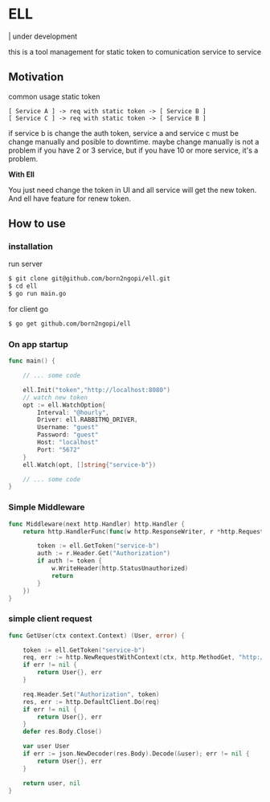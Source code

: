 # ELL

| under development

this is a tool management for static token to comunication service to service

## Motivation
common usage static token
```
[ Service A ] -> req with static token -> [ Service B ]
[ Service C ] -> req with static token -> [ Service B ]
```

if service b is change the auth token, service a and service c must be change manually and posible to downtime.
maybe change manually is not a problem if you have 2 or 3 service, but if you have 10 or more service, it's a problem.

**With Ell**

You just need change the token in UI and all service will get the new token. And ell have feature for renew token.


## How to use

### installation
run server
```bash
$ git clone git@github.com/born2ngopi/ell.git
$ cd ell
$ go run main.go
```

for client go
```bash
$ go get github.com/born2ngopi/ell
```

### On app startup
```go
func main() {

    // ... some code

    ell.Init("token","http://localhost:8080")
    // watch new token
    opt := ell.WatchOption{
        Interval: "@hourly",
        Driver: ell.RABBITMQ_DRIVER,
        Username: "guest"
        Password: "guest"
        Host: "localhost"
        Port: "5672"
    }
    ell.Watch(opt, []string{"service-b"})

    // ... some code
}

```

### Simple Middleware
```go
func Middleware(next http.Handler) http.Handler {
    return http.HandlerFunc(func(w http.ResponseWriter, r *http.Request) {

        token := ell.GetToken("service-b")
        auth := r.Header.Get("Authorization")
        if auth != token {
            w.WriteHeader(http.StatusUnauthorized)
            return
        }
    })
}
```

### simple client request
```go
func GetUser(ctx context.Context) (User, error) {

    token := ell.GetToken("service-b")
    req, err := http.NewRequestWithContext(ctx, http.MethodGet, "http://service-b/user", nil)
    if err != nil {
        return User{}, err
    }

    req.Header.Set("Authorization", token)
    res, err := http.DefaultClient.Do(req)
    if err != nil {
        return User{}, err
    }
    defer res.Body.Close()

    var user User
    if err := json.NewDecoder(res.Body).Decode(&user); err != nil {
        return User{}, err
    }

    return user, nil
}
```
